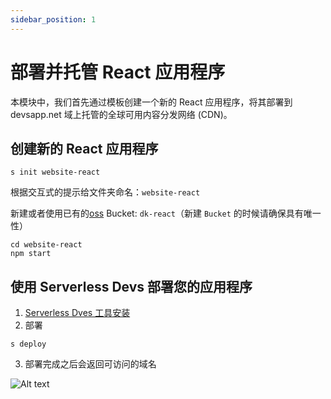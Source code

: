 ```yaml
---
sidebar_position: 1
---
```


# 部署并托管 React 应用程序

本模块中，我们首先通过模板创建一个新的 React 应用程序，将其部署到 devsapp.net 域上托管的全球可用内容分发网络 (CDN)。

## 创建新的 React 应用程序

```
s init website-react
```

根据交互式的提示给文件夹命名：`website-react`

新建或者使用已有的[oss](https://oss.console.aliyun.com/) Bucket: `dk-react`（新建 `Bucket` 的时候请确保具有唯一性）

```
cd website-react
npm start
```

## 使用 Serverless Devs 部署您的应用程序

1. [Serverless Dves 工具安装](/docs/intro#环境准备)
2. 部署

```
s deploy
```

3. 部署完成之后会返回可访问的域名

![Alt text](https://img.alicdn.com/imgextra/i1/O1CN01RUZyrT1VwQniotkYK_!!6000000002717-2-tps-785-307.png)

